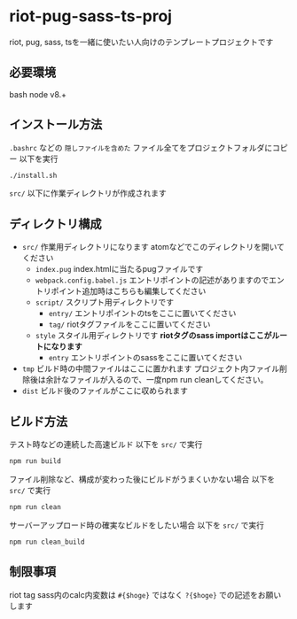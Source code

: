 # riot-pug-sass-ts-proj
riot, pug, sass, tsを一緒に使いたい人向けのテンプレートプロジェクトです

## 必要環境
bash
node v8.+

## インストール方法
`.bashrc` などの `隠しファイルを含めた` ファイル全てをプロジェクトフォルダにコピー
以下を実行
```bash
./install.sh
```
`src/` 以下に作業ディレクトリが作成されます

## ディレクトリ構成
* `src/` 作業用ディレクトリになります atomなどでこのディレクトリを開いてください
    * `index.pug` index.htmlに当たるpugファイルです
    * `webpack.config.babel.js` エントリポイントの記述がありますのでエントリポイント追加時はこちらも編集してください
    * `script/` スクリプト用ディレクトリです
        * `entry/` エントリポイントのtsをここに置いてください
        * `tag/` riotタグファイルをここに置いてください
    * `style` スタイル用ディレクトリです **riotタグのsass importはここがルートになります**
        * `entry` エントリポイントのsassをここに置いてください
* `tmp` ビルド時の中間ファイルはここに置かれます プロジェクト内ファイル削除後は余計なファイルが入るので、一度npm run cleanしてください。
* `dist` ビルド後のファイルがここに収められます

## ビルド方法
テスト時などの連続した高速ビルド
以下を `src/` で実行
```bash
npm run build
```

ファイル削除など、構成が変わった後にビルドがうまくいかない場合
以下を `src/` で実行
```bash
npm run clean
```

サーバーアップロード時の確実なビルドをしたい場合
以下を `src/` で実行
```bash
npm run clean_build
```

## 制限事項
riot tag sass内のcalc内変数は `#{$hoge}` ではなく `?{$hoge}` での記述をお願いします
